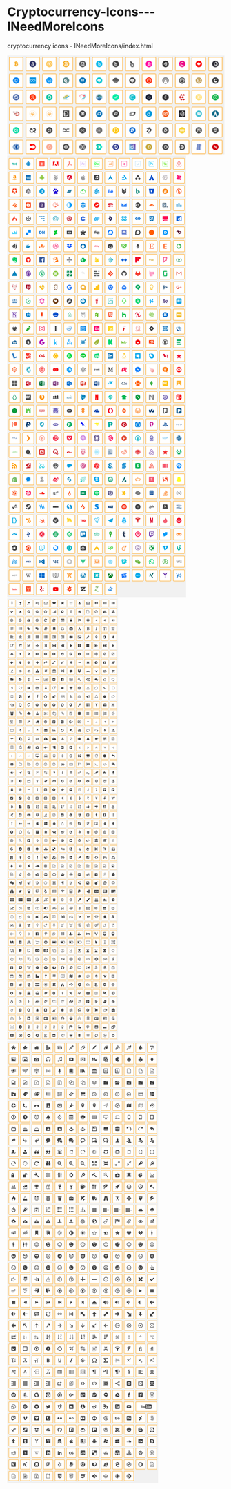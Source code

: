 # Cryptocurrency-Icons---INeedMoreIcons
cryptocurrency icons - INeedMoreIcons/index.html

![Cryptocurrency-Icons---INeedMoreIcons Preview](https://github.com/ngeciscom/Cryptocurrency-Icons---INeedMoreIcons/blob/master/2018-05-01_193801.png)
![Cryptocurrency-Icons---INeedMoreIcons Preview](https://github.com/ngeciscom/Cryptocurrency-Icons---INeedMoreIcons/blob/master/f34252525.png)
![Cryptocurrency-Icons---INeedMoreIcons Preview](https://github.com/ngeciscom/Cryptocurrency-Icons---INeedMoreIcons/blob/master/423142352352352.png)
![Cryptocurrency-Icons---INeedMoreIcons Preview](https://github.com/ngeciscom/Cryptocurrency-Icons---INeedMoreIcons/blob/master/1213144213.png)
